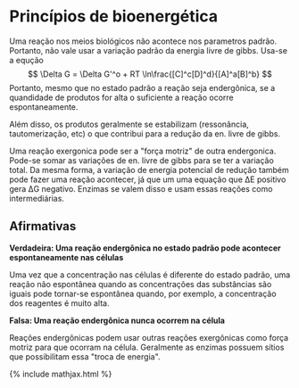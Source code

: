 # Princípios de bioenergética

Uma reação nos meios biológicos não acontece nos parametros padrão. Portanto, não vale usar a variação padrão da energia livre de gibbs. Usa-se a equção
$$
\Delta G = \Delta G'^o + RT \ln\frac{[C]^c[D]^d}{[A]^a[B]^b}
$$
Portanto, mesmo que no estado padrão a reação seja endergônica, se a quandidade de produtos for alta o suficiente a reação ocorre espontaneamente.

Além disso, os produtos geralmente se estabilizam (ressonância, tautomerização, etc) o que contribui para a redução da en. livre de gibbs.

Uma reação exergonica pode ser a "força motriz" de outra endergonica. Pode-se somar as variações de en. livre de gibbs para se ter a variação total. Da mesma forma, a variação de energia potencial de redução também pode fazer uma reação acontecer, já que um uma equação que ΔE positivo gera ΔG negativo. Enzimas se valem disso e usam essas reações como intermediárias.

## Afirmativas

**Verdadeira: Uma reação endergônica no estado padrão pode acontecer espontaneamente nas células**

Uma vez que a concentração nas células é diferente do estado padrão, uma reação não espontânea quando as concentrações das substâncias são iguais pode tornar-se espontânea quando, por exemplo, a concentração dos reagentes é muito alta.

**Falsa: Uma reação endergônica nunca ocorrem na célula**

Reações endergônicas  podem usar outras reações exergônicas como força motriz para que ocorram na célula. Geralmente as enzimas possuem sítios que possibilitam essa "troca de energia".

{% include mathjax.html %}
